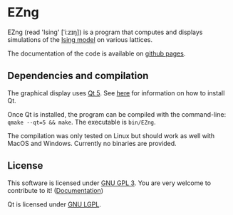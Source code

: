 # EZng

EZng (read 'Ising' [ˈiːzɪŋ]) is a program that computes and displays
simulations of the
[Ising model](http://www.scholarpedia.org/article/Ising_model:_exact_results)
on various lattices.

The documentation of the code is available on
[github pages](https://stykoo.github.io/EZng/).

## Dependencies and compilation
The graphical display uses [Qt 5](http://doc.qt.io/qt-5/). 
See [here](http://doc.qt.io/qt-5/gettingstarted.html) for information
on how to install Qt.

Once Qt is installed, the program can be compiled with the command-line:
`qmake --qt=5 && make`.
The executable is `bin/EZng`.

The compilation was only tested on Linux but should work as well with
MacOS and Windows. Currently no binaries are provided.

## License

This software is licensed under
[GNU GPL 3](https://www.gnu.org/licenses/gpl-3.0.html).
You are very welcome to contribute to it!
([Documentation](https://stykoo.github.io/EZng/))

Qt is licensed under [GNU LGPL](http://doc.qt.io/qt-5/licensing.html).
